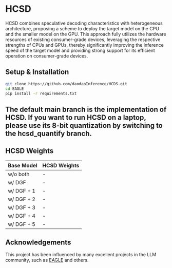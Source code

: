 # HCSD


HCSD combines speculative decoding characteristics with heterogeneous architecture, proposing a scheme to deploy the target model on the CPU and the smaller model on the GPU. This approach fully utilizes the hardware resources of existing consumer-grade devices, leveraging the respective strengths of CPUs and GPUs, thereby significantly improving the inference speed of the target model and providing strong support for its efficient operation on consumer-grade devices.


## Setup & Installation


```bash
git clone https://github.com/daodaoInference/HCDS.git
cd EAGLE
pip install -r requirements.txt
```

## The default main branch is the implementation of HCSD. If you want to run HCSD on a laptop, please use its 8-bit quantization by switching to the **hcsd_quantify** branch.



## HCSD Weights



| Base Model         | HCSD Weights                                                 |
| ------------------ | ------------------------------------------------------------ |
| w/o both        | - | 
| w/ DGF          | - | 
| w/ DGF + 1      | - | 
| w/ DGF + 2      | - | 
| w/ DGF + 3      | - | 
| w/ DGF + 4      | - | 
| w/ DGF + 5      | - | 





## Acknowledgements

This project has been influenced by many excellent projects in the LLM community, such as [EAGLE](https://github.com/SafeAILab/EAGLE) and others.

